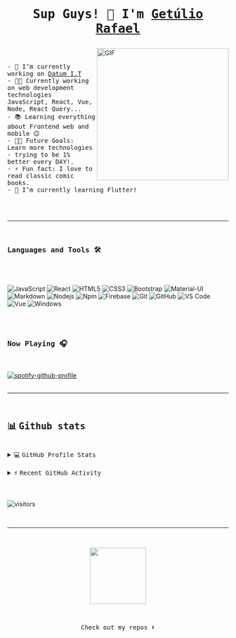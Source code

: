 # <p align="center"><samp> Sup Guys! 👾 I'm <a href="https://gferreiraa.github.io/" target="_blank">Getúlio Rafael</a> </samp></p>

<img src="https://i.imgur.com/jAHtz5b.png" title="source: imgur.com" align="right" alt="GIF" height="300px" />

<p align="left">
<br />
<br />

<samp>
- 🔭 I’m currently working on <a href="https://www.datum.inf.br/" target="_blank">Datum I.T</a><br />
- 👨‍💻 Currently working on web development technologies JavaScript, React, Vue, Node, React Query...<br />
- 📚 Learning everything about Frontend web and mobile 😉<br />
- 💪🏼 Future Goals: Learn more technologies -  trying to be 1% better every DAY!.<br />
- ⚡ Fun fact: I love to read classic comic books.<br />
- 🌱 I’m currently learning Flutter!<br />

</samp>
</p>
<br />
<br />

---

<br />

### <samp>Languages and Tools 🛠</samp>

<br />
<br />

![JavaScript](https://img.shields.io/badge/-JavaScript-%23F7DF1C?style=flat-square&logo=javascript&logoColor=000000&labelColor=%23F7DF1C&color=%23FFCE5A)
![React](https://img.shields.io/badge/-React-61DAFB?style=flat-square&logo=react&logoColor=ffffff)
![HTML5](https://img.shields.io/badge/-HTML5-%23E44D27?style=flat-square&logo=html5&logoColor=ffffff)
![CSS3](https://img.shields.io/badge/-CSS3-%231572B6?style=flat-square&logo=css3)
![Bootstrap](https://img.shields.io/badge/-Bootstrap-563D7C?style=flat-square&logo=Bootstrap)
![Material-UI](https://img.shields.io/badge/-Material%E2%80%93UI-0081CB?style=flat-square&logo=material-ui)
![Markdown](https://img.shields.io/badge/-Markdown-000000?style=flat-square&logo=markdown)
![Nodejs](https://img.shields.io/badge/-Nodejs-339933?style=flat-square&logo=Node.js&logoColor=ffffff)
![Npm](https://img.shields.io/badge/-npm-CB3837?style=flat-square&logo=npm)
![Firebase](https://img.shields.io/badge/-Firebase-FFCA28?style=flat-square&logo=firebase&logoColor=ffffff)
![Git](https://img.shields.io/badge/-Git-%23F05032?style=flat-square&logo=git&logoColor=%23ffffff)
![GitHub](https://img.shields.io/badge/-GitHub-181717?style=flat-square&logo=github)
![VS Code](https://img.shields.io/badge/-VS%20Code-007ACC?style=flat-square&logo=visual-studio-code&logoColor=ffffff)
![Vue](https://img.shields.io/badge/-Vue-4fc08d?style=flat&logo=vuedotjs&logoColor=fff)
![Windows](https://img.shields.io/badge/-Windows-0078D6?style=flat-square&logo=windows&logoColor=ffffff)

<br />
<br />

### <samp> Now Playing 🎧 </samp>

<br />

[![spotify-github-profile](https://spotify-github-profile.vercel.app/api/view?uid=249uhwme433fvo2zxrr7tlhwp&cover_image=true&theme=novatorem)](https://github.com/kittinan/spotify-github-profile)
<br/>
<br/>

---

<br/>

## 📊 <samp> Github stats </samp>

<br/>

<details> 
<br/>
<br/>
  <summary>💻 <samp> GitHub Profile Stats </samp></summary>
  <br/>
    <a href="https://github.com/gferreiraa/github-readme-stats"><img alt="gferreiraa Github Stats" src="https://github-readme-stats.vercel.app/api?username=gferreiraa&show_icons=true&count_private=true&theme=dracula&hide_border=true&bg_color=34004d&title_color=F85D7F&icon_color=F8D866" height="192px"/></a>
  <br/>
  <br/>
<a href="https://github.com/gferreiraa/github-readme-stats"><img alt="gferreiraa Top Languages" src="https://github-readme-stats.vercel.app/api/top-langs/?username=gferreiraa&langs_count=8&layout=compact&theme=dracula&hide_border=true&bg_color=34004d&title_color=F85D7F&icon_color=F8D866" height="192px"/></a>
<br/>
<br/>

  <br/>

</details>

<br/>

<details>
  <summary>⚡ <samp>Recent GitHub Activity</samp></summary>
  <br/>
   <a href="https://github.com/ashutosh00710/github-readme-activity-graph"><img alt="gferreiraa Activity Graph" src="https://activity-graph.herokuapp.com/graph?username=gferreiraa&custom_title=gferreiraa's%20Contribution%20Graph&bg_color=1F222E&color=F8D866&line=F85D7F&point=FFFFFF&hide_border=true" /></a>
  <br/>
</details>

<br/>
<br/>

![visitors](https://visitor-badge.glitch.me/badge?page_id=gferreiraa.gferreiraaleft_color=green&right_color=indigo)

<br/>

---

<br/>

<p align="center">
  <a href="#"><img src="https://media.giphy.com/media/vmGjjH1XOjViEfbBfZ/giphy.gif" width="128"></a>
</p>

<br/>

<p align="center"><samp>
Check out my repos ⬇️  
  </samp>
</p>
